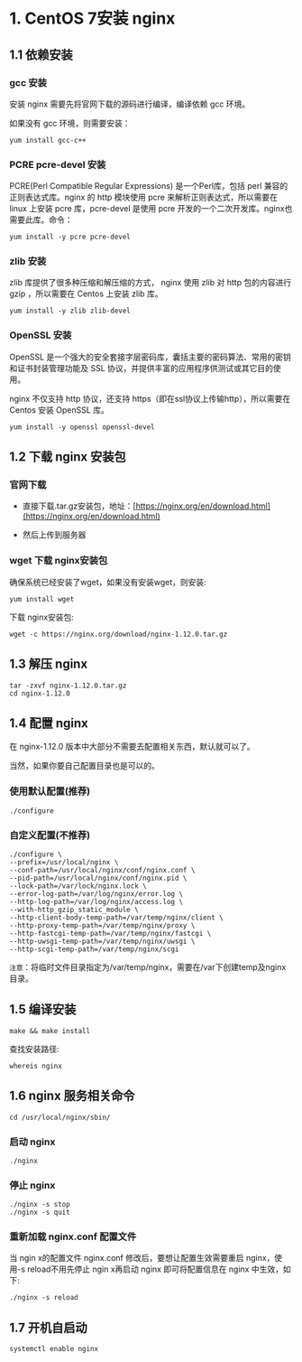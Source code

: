 # 1. CentOS 7安装 nginx

## 1.1 依赖安装
### gcc 安装
 
安装 nginx 需要先将官网下载的源码进行编译，编译依赖 gcc 环境。

如果没有 gcc 环境，则需要安装：

```shell script
yum install gcc-c++
```

### PCRE pcre-devel 安装
PCRE(Perl Compatible Regular Expressions) 是一个Perl库，包括 perl 兼容的正则表达式库。nginx 的 http 模块使用 pcre 来解析正则表达式，所以需要在 linux 上安装 pcre 库，pcre-devel 是使用 pcre 开发的一个二次开发库。nginx也需要此库。命令：

```shell script
yum install -y pcre pcre-devel
```

### zlib 安装
zlib 库提供了很多种压缩和解压缩的方式， nginx 使用 zlib 对 http 包的内容进行 gzip ，所以需要在 Centos 上安装 zlib 库。

```shell script
yum install -y zlib zlib-devel
```

### OpenSSL 安装
OpenSSL 是一个强大的安全套接字层密码库，囊括主要的密码算法、常用的密钥和证书封装管理功能及 SSL 协议，并提供丰富的应用程序供测试或其它目的使用。

nginx 不仅支持 http 协议，还支持 https（即在ssl协议上传输http），所以需要在 Centos 安装 OpenSSL 库。

```shell script
yum install -y openssl openssl-devel
```

## 1.2 下载 nginx 安装包
### 官网下载
* 直接下载.tar.gz安装包，地址：[https://nginx.org/en/download.html](https://nginx.org/en/download.html)

* 然后上传到服务器

### wget 下载 nginx安装包

确保系统已经安装了wget，如果没有安装wget，则安装:
```shell script
yum install wget 
```

下载 nginx安装包:
```shell script
wget -c https://nginx.org/download/nginx-1.12.0.tar.gz
```

## 1.3 解压 nginx

```shell script
tar -zxvf nginx-1.12.0.tar.gz
cd nginx-1.12.0
```

## 1.4 配置 nginx
在 nginx-1.12.0 版本中大部分不需要去配置相关东西，默认就可以了。

当然，如果你要自己配置目录也是可以的。

### 使用默认配置(推荐)
```
./configure
```

### 自定义配置(不推荐)
```shell script
./configure \
--prefix=/usr/local/nginx \
--conf-path=/usr/local/nginx/conf/nginx.conf \
--pid-path=/usr/local/nginx/conf/nginx.pid \
--lock-path=/var/lock/nginx.lock \
--error-log-path=/var/log/nginx/error.log \
--http-log-path=/var/log/nginx/access.log \
--with-http_gzip_static_module \
--http-client-body-temp-path=/var/temp/nginx/client \
--http-proxy-temp-path=/var/temp/nginx/proxy \
--http-fastcgi-temp-path=/var/temp/nginx/fastcgi \
--http-uwsgi-temp-path=/var/temp/nginx/uwsgi \
--http-scgi-temp-path=/var/temp/nginx/scgi
```
`注意`：将临时文件目录指定为/var/temp/nginx，需要在/var下创建temp及nginx目录。


## 1.5 编译安装
```shell script
make && make install
```

查找安装路径:
```shell script
whereis nginx
```

## 1.6 nginx 服务相关命令
```shell script
cd /usr/local/nginx/sbin/
```

### 启动 nginx
```shell script
./nginx
```

### 停止 nginx
```shell script 
./nginx -s stop
./nginx -s quit
```

### 重新加载 nginx.conf 配置文件

当 ngin x的配置文件 nginx.conf 修改后，要想让配置生效需要重启 nginx，使用-s reload不用先停止 ngin x再启动 nginx 即可将配置信息在 nginx 中生效，如下:

```shell script
./nginx -s reload
```

## 1.7 开机自启动

```shell script
systemctl enable nginx
```
